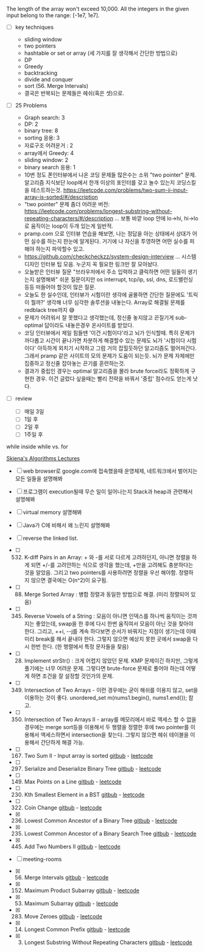 The length of the array won't exceed 10,000.
All the integers in the given input belong to the range: [-1e7, 1e7].



- [ ] key techniques
  - sliding window
  - two pointers
  - hashtable or set or array (세 가지를 잘 생각해서 간단한 방법으로)
  - DP
  - Greedy
  - backtracking
  - divide and conquer
  - sort (56. Merge Intervals)
  - 결국은 반복되는 문제들은 헤쉬(혹은 셋)으로.



- [ ] 25 Problems
  - Graph search: 3
  - DP: 2
  - binary tree: 8
  - sorting 응용: 3
  - 자료구조 어려운거 : 2
  - array에서 Greedy: 4
  - sliding window: 2
  - binary search 응용: 1
  - 10번 정도 폰인터뷰에서 나온 코딩 문제들 많은수는 소위 "two pointer" 문제. 알고리즘 지식보단 loop에서 한개 이상의 포인터를 갖고 놀수 있는지 코딩스킬을 테스트하는것. https://leetcode.com/problems/two-sum-ii-input-array-is-sorted/#/description
  - "two pointer" 문제 좀더 어려운 버전: https://leetcode.com/problems/longest-substring-without-repeating-characters/#/description … 보통 바깥 loop 안에 lo->hi, hi->lo 로 움직이는 loop이 두개 있는게 일반적.
  - pramp.com 으로 인터뷰 연습을 해보면, 나는 정답을 아는 상태에서 상대가 어떤 실수를 하는지 한눈에 알게된다. 거기에 나 자신을 투영하면 어떤 실수를 피해야 하는지 파악할수 있고.
  - https://github.com/checkcheckzz/system-design-interview … 시스템 디자인 인터뷰 팁 모음. 누군지 꼭 필요한 링크만 잘 모아놨다.
  - 오늘받은 인터뷰 질문 "브라우저에서 주소 입력하고 클릭하면 어떤 일들이 생기는지 설명해봐" 쉬운 질문이지만 os interrupt, tcp/ip, ssl, dns, 로드밸런싱 등등 떠들어야 할것이 많은 질문.
  - 오늘도 한 실수인데, 인터뷰가 시험이란 생각에 골몰하면 간단한 질문에도 '트릭이 뭘까?' 생각해 너무 심각한 솔루션을 내놓는다. Array로 해결될 문제를 redblack tree까지 😅
  - 문제가 어려워서 잘 못했다고 생각했는데, 정신줄 놓지않고 끈질기게 sub-optimal 답이라도 내놓은경우 온사이트를 받았다.
  - 코딩 인터뷰에서 제일 힘들땐 '이건 시험이다'라고 뇌가 인식할때. 특히 문제가 까다롭고 시간이 끝나가면 차분하게 해결할수 있는 문제도 뇌가 '시험이다 시험이다' 아득하게 외치기 시작하고 그럼 거의 잡힐듯하던 알고리즘도 멀어져간다. 그래서 pramp 같은 사이트의 모의 문제가 도움이 되는듯. 뇌가 문제 자체에만 집중하고 정신줄 잡아놓는 끈기를 훈련하는것.
  - 결과가 중립인 경우는 optimal 알고리즘을 몰라 brute force라도 정확하게 구현한 경우. 이건 글렀다 싶을때는 빨리 전략을 바꿔서 '중립' 점수라도 얻는게 낫다.


- [ ] review
  - [ ] 매일 3일
  - [ ] 1일 후
  - [ ] 2일 후
  - [ ] 1주일 후

while inside while vs. for

[Skiena's Algorithms Lectures](http://www3.cs.stonybrook.edu/~algorith/video-lectures/)



- [ ] web browser로 google.com에 접속했을때 운영체제, 네트워크에서 벌어지는 모든 일들을 설명해봐
- [ ] 프로그램이 execution될때 무슨 일이 일어나는지 Stack과 heap과 관련해서 설명해봐
- [ ] virtual memory 설명해봐
- [ ] Java가 C에 비해서 왜 느린지 설명해봐

- [ ] reverse the linked list.

- [ ] 532. K-diff Pairs in an Array: + 와 -를 서로 다르게 고려하던지, 아니면 정렬을 하게 되면 +/-를 고려안하는 식으로 생각을 했는데, +만을 고려해도 충분하다는 것을 알았음. 그리고 two pointers를 사용하려면 정렬을 우선 해야함. 정렬하지 않으면 결국에는 O(n^2)이 요구됨.

- [ ] 88. Merge Sorted Array : 병합 정렬과 동일한 방법으로 해결. (미리 정렬되어 있음)

- [ ] 345. Reverse Vowels of a String : 모음이 아니면 인덱스를 하나씩 움직이는 것까지는 좋았는데, swap을 한 후에 다시 한번 움직여서 모음이 아닌 것을 찾아야 한다. 그리고, ++i, --j를 계속 하다보면 순서가 바꿔지는 지점이 생기는데 이때 미리 break를 해서 끝내야 한다. 그렇지 않으면 예상치 못한 곳에서 swap을 다시 한번 한다. (한 행렬에서 특정 문자들을 찾음)

- [ ] 28. Implement strStr() : 크게 어렵지 않았던 문제. KMP 문제이긴 하지만, 그렇게 풀기에는 너무 어려운 문제. 그렇다면 brute-force 문제로 풀어야 하는데 어떻게 하면 조건을 잘 설정할 것인가의 문제.

- [ ] 349. Intersection of Two Arrays - 이런 경우에는 굳이 해쉬를 이용지 않고, set을 이용하는 것이 좋다. unordered_set<int> m(nums1.begin(), nums1.end()); 참고.

- [ ] 350. Intersection of Two Arrays II - array를 메모리에서 바로 엑세스 할 수 없을 경우에는 merge sort등을 이용해서 두 행렬을 정렬한 후에 two pointer를 이용해서 액세스하면서 intersection을 찾는다. 그렇지 않으면 헤쉬 테이블을 이용해서 간단하게 해결 가능.

- [ ] 167. Two Sum II - Input array is sorted [gitbub](167_Two_Sum_II_Input_array_is_sorted/readme.md)  -  [leetcode](https://leetcode.com/problems/two-sum-ii-input-array-is-sorted/#/description)

- [ ] 297. Serialize and Deserialize Binary Tree [gitbub](297.Serialize_and_Deserialize_Binary_Tree/readme.md)  -  [leetcode](https://leetcode.com/problems/serialize-and-deserialize-binary-tree/#/description)

- [ ] 149. Max Points on a Line [gitbub](149.Max_Points_on_a_Line/readme.md)  -  [leetcode](https://leetcode.com/problems/max-points-on-a-line/#/description)

- [ ] 230. Kth Smallest Element in a BST [gitbub](230.Kth_Smallest_Element_in_a_BST/readme.md)  -  [leetcode](https://leetcode.com/problems/kth-smallest-element-in-a-bst/#/description)

- [ ] 322. Coin Change [gitbub](322.Coin_Change/readme.md)  -  [leetcode](https://leetcode.com/problems/coin-change/#/description)

- [x] 236. Lowest Common Ancestor of a Binary Tree [gitbub](236.Lowest_Common_Ancestor_of_a_Binary_Tree/readme.md)  -  [leetcode](https://leetcode.com/problems/lowest-common-ancestor-of-a-binary-tree/#/description)

- [x] 235. Lowest Common Ancestor of a Binary Search Tree [gitbub](235.Lowest_Common_Ancestor_of_a_Binary_Search_Tree/readme.md)  -  [leetcode](https://leetcode.com/problems/lowest-common-ancestor-of-a-binary-search-tree/#/description)

- [x] 445. Add Two Numbers II
[gitbub](445.Add_Two_Numbers_II/readme.md)  -  [leetcode](https://leetcode.com/problems/add-two-numbers-ii/#/description)

- [ ] meeting-rooms

- [x] 56. Merge Intervals
[gitbub](056.Merge_Intervals/readme.md)  -  [leetcode](https://leetcode.com/problems/merge-intervals/#/description)

- [x] 152. Maximum Product Subarray
[gitbub](152.Maximum_Product_Subarray/readme.md)  -  [leetcode](https://leetcode.com/problems/maximum-product-subarray/#/description)

- [x] 53. Maximum Subarray
[gitbub](053.Maximum_Subarray/readme.md)  -  [leetcode](https://leetcode.com/problems/maximum-subarray/#/description)

- [x] 283. Move Zeroes
[gitbub](283.Move_Zeroes/readme.md)  -  [leetcode](https://leetcode.com/problems/move-zeroes/#/description)

- [x] 14. Longest Common Prefix
[gitbub](014.Longest_Common_Prefix/readme.md)  -  [leetcode](https://leetcode.com/problems/longest-common-prefix/#/description)

- [x] 3. Longest Substring Without Repeating Characters
[gitbub](003.Longest_Substring_Without_Repeating_Characters/readme.md)  -  [leetcode](https://leetcode.com/problems/longest-substring-without-repeating-characters/#/description)
